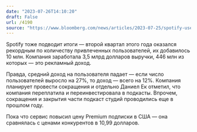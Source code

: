 ```yaml
---
date: "2023-07-26T14:10:20"
draft: False
url: /4190
source: "https://www.bloomberg.com/news/articles/2023-07-25/spotify-users-top-expectations-thanks-to-gen-z-listeners"
---
```


Spotify тоже подводит итоги — второй квартал этого года оказался рекордным по количеству привлеченных пользователей, их добавилось 10 млн. Компания заработала 3,5 млрд долларов выручки, 446 млн из которых — это рекламный доход.

Правда, средний доход на пользователя падает — если число пользователей выросло на 27%, то доход — всего на 12%. Компания планирует провести сокращения и отдельно Даниел Ек отметил, что компания переплатила и переинвестировала в подкасты. Впрочем, сокращения и закрытия части подкаст студий проводились еще в прошлом году. 

Пока что сервис повысил цену Premium подписки в США — она сравнялась с ценами конкурентов в 10,99 долларов.
